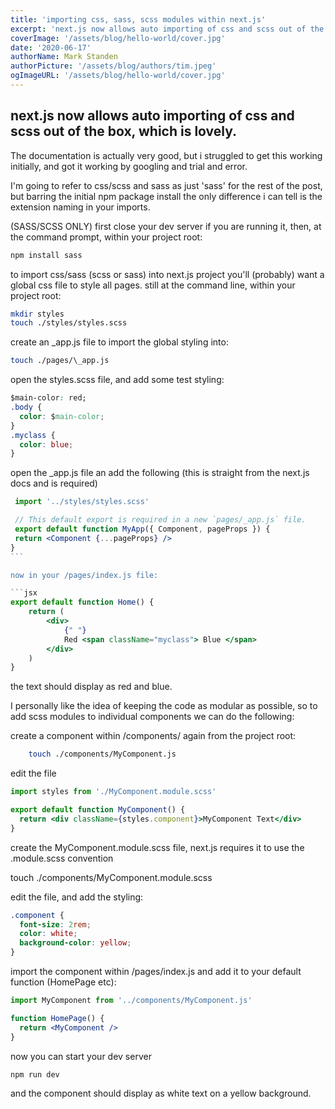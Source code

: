 ```yaml
---
title: 'importing css, sass, scss modules within next.js'
excerpt: 'next.js now allows auto importing of css and scss out of the box, which is lovely.'
coverImage: '/assets/blog/hello-world/cover.jpg'
date: '2020-06-17'
authorName: Mark Standen
authorPicture: '/assets/blog/authors/tim.jpeg'
ogImageURL: '/assets/blog/hello-world/cover.jpg'
---
```


## next.js now allows auto importing of css and scss out of the box, which is lovely.

The documentation is actually very good, but i struggled to get this working initially, and got it working by googling and trial and error.

I'm going to refer to css/scss and sass as just 'sass' for the rest of the post, but barring the initial npm package install the only difference i can tell is the extension naming in your imports.

(SASS/SCSS ONLY)
first close your dev server if you are running it, then, at the command prompt, within your project root:

```bash
npm install sass
```

to import css/sass (scss or sass) into next.js project you'll (probably) want a global css file to style all pages. still at the command line, within your project root:

```bash
mkdir styles
touch ./styles/styles.scss
```

create an \_app.js file to import the global styling into:

```bash
touch ./pages/\_app.js
```

open the styles.scss file, and add some test styling:

```css
$main-color: red;
.body {
  color: $main-color;
}
.myclass {
  color: blue;
}
```

open the \_app.js file an add the following (this is straight from the next.js docs and is required)

````jsx
 import '../styles/styles.scss'

 // This default export is required in a new `pages/_app.js` file.
 export default function MyApp({ Component, pageProps }) {
 return <Component {...pageProps} />
}
```

now in your /pages/index.js file:

```jsx
export default function Home() {
	return (
		<div>
			{" "}
			Red <span className="myclass"> Blue </span>
		</div>
	)
}
````

the text should display as red and blue.

I personally like the idea of keeping the code as modular as possible, so to add scss modules to individual components we can do the following:

create a component within /components/ again from the project root:

```bash
    touch ./components/MyComponent.js
```

edit the file

```jsx
import styles from './MyComponent.module.scss'

export default function MyComponent() {
  return <div className={styles.component}>MyComponent Text</div>
}
```

create the MyComponent.module.scss file, next.js requires it to use the .module.scss convention

touch ./components/MyComponent.module.scss

edit the file, and add the styling:

```css
.component {
  font-size: 2rem;
  color: white;
  background-color: yellow;
}
```

import the component within /pages/index.js and add it to your default function (HomePage etc):

```jsx
import MyComponent from '../components/MyComponent.js'

function HomePage() {
  return <MyComponent />
}
```

now you can start your dev server

```bash
npm run dev
```

and the component should display as white text on a yellow background.
